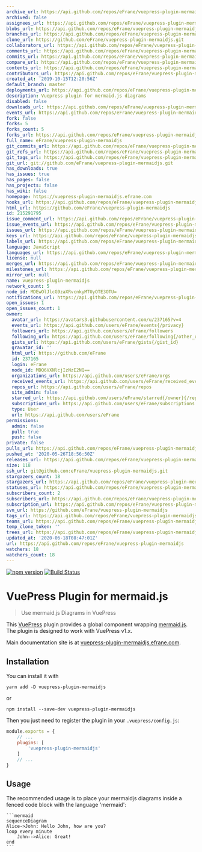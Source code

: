 ```yaml
---
archive_url: https://api.github.com/repos/eFrane/vuepress-plugin-mermaidjs/{archive_format}{/ref}
archived: false
assignees_url: https://api.github.com/repos/eFrane/vuepress-plugin-mermaidjs/assignees{/user}
blobs_url: https://api.github.com/repos/eFrane/vuepress-plugin-mermaidjs/git/blobs{/sha}
branches_url: https://api.github.com/repos/eFrane/vuepress-plugin-mermaidjs/branches{/branch}
clone_url: https://github.com/eFrane/vuepress-plugin-mermaidjs.git
collaborators_url: https://api.github.com/repos/eFrane/vuepress-plugin-mermaidjs/collaborators{/collaborator}
comments_url: https://api.github.com/repos/eFrane/vuepress-plugin-mermaidjs/comments{/number}
commits_url: https://api.github.com/repos/eFrane/vuepress-plugin-mermaidjs/commits{/sha}
compare_url: https://api.github.com/repos/eFrane/vuepress-plugin-mermaidjs/compare/{base}...{head}
contents_url: https://api.github.com/repos/eFrane/vuepress-plugin-mermaidjs/contents/{+path}
contributors_url: https://api.github.com/repos/eFrane/vuepress-plugin-mermaidjs/contributors
created_at: '2019-10-15T12:20:56Z'
default_branch: master
deployments_url: https://api.github.com/repos/eFrane/vuepress-plugin-mermaidjs/deployments
description: Vuepress plugin for mermaid.js diagrams
disabled: false
downloads_url: https://api.github.com/repos/eFrane/vuepress-plugin-mermaidjs/downloads
events_url: https://api.github.com/repos/eFrane/vuepress-plugin-mermaidjs/events
fork: false
forks: 5
forks_count: 5
forks_url: https://api.github.com/repos/eFrane/vuepress-plugin-mermaidjs/forks
full_name: eFrane/vuepress-plugin-mermaidjs
git_commits_url: https://api.github.com/repos/eFrane/vuepress-plugin-mermaidjs/git/commits{/sha}
git_refs_url: https://api.github.com/repos/eFrane/vuepress-plugin-mermaidjs/git/refs{/sha}
git_tags_url: https://api.github.com/repos/eFrane/vuepress-plugin-mermaidjs/git/tags{/sha}
git_url: git://github.com/eFrane/vuepress-plugin-mermaidjs.git
has_downloads: true
has_issues: true
has_pages: false
has_projects: false
has_wiki: false
homepage: https://vuepress-plugin-mermaidjs.efrane.com
hooks_url: https://api.github.com/repos/eFrane/vuepress-plugin-mermaidjs/hooks
html_url: https://github.com/eFrane/vuepress-plugin-mermaidjs
id: 215291795
issue_comment_url: https://api.github.com/repos/eFrane/vuepress-plugin-mermaidjs/issues/comments{/number}
issue_events_url: https://api.github.com/repos/eFrane/vuepress-plugin-mermaidjs/issues/events{/number}
issues_url: https://api.github.com/repos/eFrane/vuepress-plugin-mermaidjs/issues{/number}
keys_url: https://api.github.com/repos/eFrane/vuepress-plugin-mermaidjs/keys{/key_id}
labels_url: https://api.github.com/repos/eFrane/vuepress-plugin-mermaidjs/labels{/name}
language: JavaScript
languages_url: https://api.github.com/repos/eFrane/vuepress-plugin-mermaidjs/languages
license: null
merges_url: https://api.github.com/repos/eFrane/vuepress-plugin-mermaidjs/merges
milestones_url: https://api.github.com/repos/eFrane/vuepress-plugin-mermaidjs/milestones{/number}
mirror_url: null
name: vuepress-plugin-mermaidjs
network_count: 5
node_id: MDEwOlJlcG9zaXRvcnkyMTUyOTE3OTU=
notifications_url: https://api.github.com/repos/eFrane/vuepress-plugin-mermaidjs/notifications{?since,all,participating}
open_issues: 1
open_issues_count: 1
owner:
  avatar_url: https://avatars3.githubusercontent.com/u/237165?v=4
  events_url: https://api.github.com/users/eFrane/events{/privacy}
  followers_url: https://api.github.com/users/eFrane/followers
  following_url: https://api.github.com/users/eFrane/following{/other_user}
  gists_url: https://api.github.com/users/eFrane/gists{/gist_id}
  gravatar_id: ''
  html_url: https://github.com/eFrane
  id: 237165
  login: eFrane
  node_id: MDQ6VXNlcjIzNzE2NQ==
  organizations_url: https://api.github.com/users/eFrane/orgs
  received_events_url: https://api.github.com/users/eFrane/received_events
  repos_url: https://api.github.com/users/eFrane/repos
  site_admin: false
  starred_url: https://api.github.com/users/eFrane/starred{/owner}{/repo}
  subscriptions_url: https://api.github.com/users/eFrane/subscriptions
  type: User
  url: https://api.github.com/users/eFrane
permissions:
  admin: false
  pull: true
  push: false
private: false
pulls_url: https://api.github.com/repos/eFrane/vuepress-plugin-mermaidjs/pulls{/number}
pushed_at: '2020-05-26T18:56:50Z'
releases_url: https://api.github.com/repos/eFrane/vuepress-plugin-mermaidjs/releases{/id}
size: 118
ssh_url: git@github.com:eFrane/vuepress-plugin-mermaidjs.git
stargazers_count: 18
stargazers_url: https://api.github.com/repos/eFrane/vuepress-plugin-mermaidjs/stargazers
statuses_url: https://api.github.com/repos/eFrane/vuepress-plugin-mermaidjs/statuses/{sha}
subscribers_count: 2
subscribers_url: https://api.github.com/repos/eFrane/vuepress-plugin-mermaidjs/subscribers
subscription_url: https://api.github.com/repos/eFrane/vuepress-plugin-mermaidjs/subscription
svn_url: https://github.com/eFrane/vuepress-plugin-mermaidjs
tags_url: https://api.github.com/repos/eFrane/vuepress-plugin-mermaidjs/tags
teams_url: https://api.github.com/repos/eFrane/vuepress-plugin-mermaidjs/teams
temp_clone_token: ''
trees_url: https://api.github.com/repos/eFrane/vuepress-plugin-mermaidjs/git/trees{/sha}
updated_at: '2020-06-18T08:47:01Z'
url: https://api.github.com/repos/eFrane/vuepress-plugin-mermaidjs
watchers: 18
watchers_count: 18
---
```


[![npm version](https://badge.fury.io/js/vuepress-plugin-mermaidjs.svg)](https://badge.fury.io/js/vuepress-plugin-mermaidjs)
[![Build Status](https://travis-ci.com/eFrane/vuepress-plugin-mermaidjs.svg?branch=master)](https://travis-ci.com/eFrane/vuepress-plugin-mermaidjs)

# VuePress Plugin for mermaid.js

> Use mermaid.js Diagrams in VuePress

This [VuePress][1] plugin provides a global component wrapping [mermaid.js][2].
The plugin is designed to work with VuePress v1.x.

Main documentation site is at [vuepress-plugin-mermaidjs.efrane.com][3].

## Installation

You can install it with

``` shell
yarn add -D vuepress-plugin-mermaidjs
```

or

``` shell
npm install --save-dev vuepress-plugin-mermaidjs
```

Then you just need to register the plugin in your `.vuepress/config.js`:

``` js
module.exports = {
    // ...
    plugins: [
        'vuepress-plugin-mermaidjs'
    ]
    // ...
}
```

## Usage

The recommended usage is to place your mermaidjs diagrams inside
a fenced code block with the language 'mermaid':

    ```mermaid
    sequenceDiagram
    Alice->John: Hello John, how are you?
    loop every minute
        John-->Alice: Great!
    end
    ```

[1]: https://vuepress.vuejs.org
[2]: https://mermaidjs.github.io
[3]: https://vuepress-plugin-mermaidjs.efrane.com
